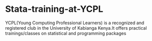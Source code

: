 # Stata-training-at-YCPL
YCPL(Young Computing Professional Learners) is a recognized and registered club in the University of Kabianga Kenya.It offers practical trainings/classes on statistical and programming packages
